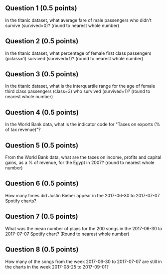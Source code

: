 ## Question 1 (0.5 points) 
In the titanic dataset, what average fare of male passengers who didn't survive (survived=0)? (round to nearest whole number)

## Question 2 (0.5 points) 
In the titanic dataset, what percentage of female first class passengers (pclass=1) survived (survived=1)? (round to nearest whole number)

## Question 3 (0.5 points) 
In the titanic dataset, what is the interquartile range for the age of female third class passengers (class=3) who survived (survived=1)? (round to nearest whole number)

## Question 4 (0.5 points) 
In the World Bank data, what is the indicator code for "Taxes on exports (% of tax revenue)"?

## Question 5 (0.5 points) 
From the World Bank data, what are the taxes on income, profits and capital gains, as a % of revenue, for the Egypt in 2007? (round to nearest whole number)

## Question 6 (0.5 points) 
How many times did Justin Bieber appear in the 2017-06-30 to 2017-07-07 Spotify charts?

## Question 7 (0.5 points) 
What was the mean number of plays for the 200 songs in the 2017-06-30 to 2017-07-07 Spotify chart? (Round to nearest whole number)

## Question 8 (0.5 points) 
How many of the songs from the week 2017-06-30 to 2017-07-07 are still in the charts in the week 2017-08-25 to 2017-09-01?
